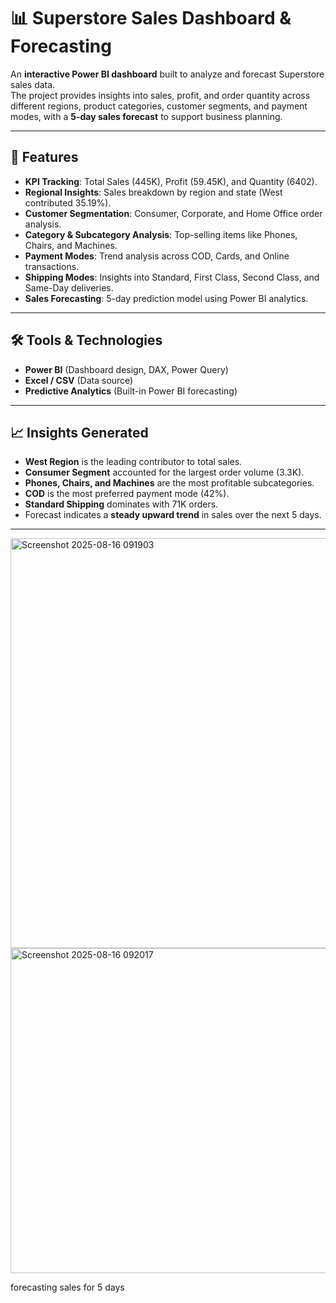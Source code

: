 # 📊 Superstore Sales Dashboard & Forecasting

An **interactive Power BI dashboard** built to analyze and forecast Superstore sales data.  
The project provides insights into sales, profit, and order quantity across different regions, product categories, customer segments, and payment modes, with a **5-day sales forecast** to support business planning.

---

## 🚀 Features
- **KPI Tracking**: Total Sales (445K), Profit (59.45K), and Quantity (6402).  
- **Regional Insights**: Sales breakdown by region and state (West contributed 35.19%).  
- **Customer Segmentation**: Consumer, Corporate, and Home Office order analysis.  
- **Category & Subcategory Analysis**: Top-selling items like Phones, Chairs, and Machines.  
- **Payment Modes**: Trend analysis across COD, Cards, and Online transactions.  
- **Shipping Modes**: Insights into Standard, First Class, Second Class, and Same-Day deliveries.  
- **Sales Forecasting**: 5-day prediction model using Power BI analytics.  

---

## 🛠️ Tools & Technologies
- **Power BI** (Dashboard design, DAX, Power Query)  
- **Excel / CSV** (Data source)  
- **Predictive Analytics** (Built-in Power BI forecasting)  

---

## 📈 Insights Generated
- **West Region** is the leading contributor to total sales.  
- **Consumer Segment** accounted for the largest order volume (3.3K).  
- **Phones, Chairs, and Machines** are the most profitable subcategories.  
- **COD** is the most preferred payment mode (42%).  
- **Standard Shipping** dominates with 71K orders.  
- Forecast indicates a **steady upward trend** in sales over the next 5 days.  

---
<img width="1170" height="656" alt="Screenshot 2025-08-16 091903" src="https://github.com/user-attachments/assets/b1dbfc99-134a-400c-9ca5-794ad3c0d5a6" />

<img width="1078" height="520" alt="Screenshot 2025-08-16 092017" src="https://github.com/user-attachments/assets/2afd12c5-015f-442a-9f22-2ae617c79cc0" />

forecasting sales for 5 days

